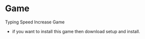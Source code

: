 # Game

Typing Speed Increase Game

- if you want to install this game then download setup and install.
